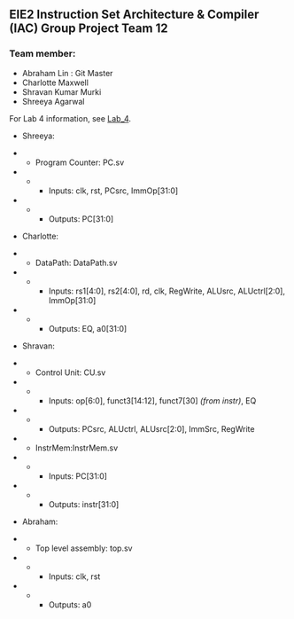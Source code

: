 ## EIE2 Instruction Set Architecture & Compiler (IAC) Group Project Team 12

### Team member:
- Abraham Lin : Git Master
- Charlotte Maxwell 
- Shravan Kumar Murki 
- Shreeya Agarwal 

For Lab 4 information, see [Lab_4](./Specifications//Lab_4.md).

- Shreeya:
- - Program Counter: PC.sv
- - - Inputs: clk, rst, PCsrc, ImmOp[31:0]
- - - Outputs: PC[31:0]

- Charlotte:
- - DataPath: DataPath.sv
- - - Inputs: rs1[4:0], rs2[4:0], rd, clk, RegWrite, ALUsrc, ALUctrl[2:0], ImmOp[31:0]
- - - Outputs: EQ, a0[31:0]

- Shravan:
- - Control Unit: CU.sv
- - - Inputs: op[6:0], funct3[14:12], funct7[30] _(from instr)_, EQ
- - - Outputs: PCsrc, ALUctrl, ALUsrc[2:0], ImmSrc, RegWrite
- - InstrMem:InstrMem.sv
- - - Inputs: PC[31:0]
- - - Outputs: instr[31:0] 
- Abraham:
- - Top level assembly: top.sv
- - - Inputs: clk, rst
- - - Outputs: a0 